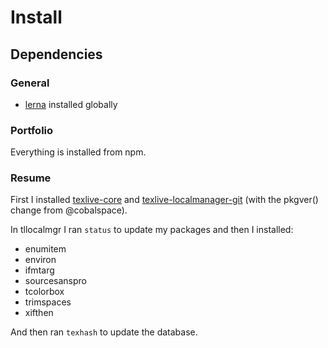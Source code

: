 # Install
## Dependencies
### General
 - [lerna](https://www.npmjs.com/package/lerna) installed globally

### Portfolio
Everything is installed from npm.

### Resume
First I installed [texlive-core](https://www.archlinux.org/packages/extra/any/texlive-core/) and [texlive-localmanager-git](https://aur.archlinux.org/packages/texlive-localmanager-git/) (with the pkgver() change from @cobalspace).

In tllocalmgr I ran `status` to update my packages and then I installed:
 - enumitem
 - environ
 - ifmtarg
 - sourcesanspro
 - tcolorbox
 - trimspaces
 - xifthen

And then ran `texhash` to update the database.


